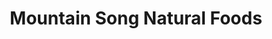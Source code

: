 ---
title: "Mountain Song Natural Foods"
url: /mount-shasta/mountain-song-natural-foods/
shop: health food
---